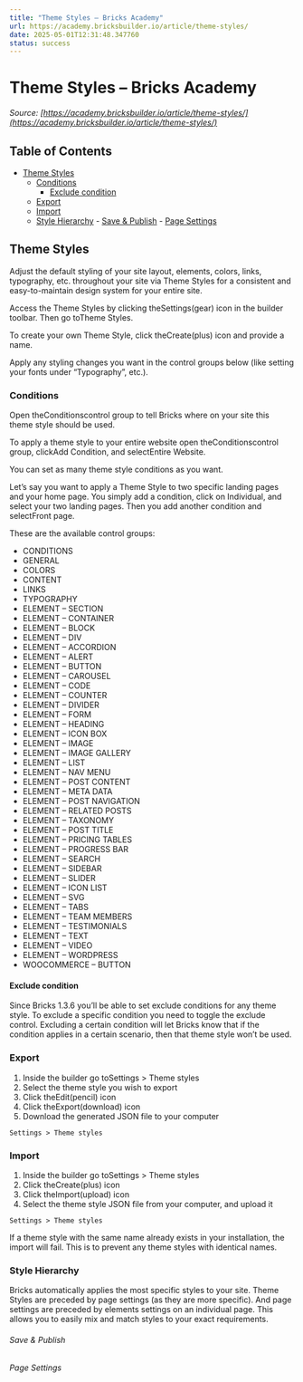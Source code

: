 ```yaml
---
title: "Theme Styles – Bricks Academy"
url: https://academy.bricksbuilder.io/article/theme-styles/
date: 2025-05-01T12:31:48.347760
status: success
---
```


# Theme Styles – Bricks Academy

*Source: [https://academy.bricksbuilder.io/article/theme-styles/](https://academy.bricksbuilder.io/article/theme-styles/)*

## Table of Contents

- [Theme Styles](#theme-styles)
  - [Conditions](#conditions)
    - [Exclude condition](#exclude-condition)
  - [Export](#export)
  - [Import](#import)
  - [Style Hierarchy](#style-hierarchy)
        - [Save & Publish](#save--publish)
        - [Page Settings](#page-settings)

## Theme Styles

Adjust the default styling of your site layout, elements, colors, links, typography, etc. throughout your site via Theme Styles for a consistent and easy-to-maintain design system for your entire site.

Access the Theme Styles by clicking theSettings(gear) icon in the builder toolbar. Then go toTheme Styles.

To create your own Theme Style, click theCreate(plus) icon and provide a name.

Apply any styling changes you want in the control groups below (like setting your fonts under “Typography”, etc.).

### Conditions

Open theConditionscontrol group to tell Bricks where on your site this theme style should be used.

To apply a theme style to your entire website open theConditionscontrol group, clickAdd Condition, and selectEntire Website.

You can set as many theme style conditions as you want.

Let’s say you want to apply a Theme Style to two specific landing pages and your home page. You simply add a condition, click on Individual, and select your two landing pages. Then you add another condition and selectFront page.

These are the available control groups:

- CONDITIONS
- GENERAL
- COLORS
- CONTENT
- LINKS
- TYPOGRAPHY
- ELEMENT – SECTION
- ELEMENT – CONTAINER
- ELEMENT – BLOCK
- ELEMENT – DIV
- ELEMENT – ACCORDION
- ELEMENT – ALERT
- ELEMENT – BUTTON
- ELEMENT – CAROUSEL
- ELEMENT – CODE
- ELEMENT – COUNTER
- ELEMENT – DIVIDER
- ELEMENT – FORM
- ELEMENT – HEADING
- ELEMENT – ICON BOX
- ELEMENT – IMAGE
- ELEMENT – IMAGE GALLERY
- ELEMENT – LIST
- ELEMENT – NAV MENU
- ELEMENT – POST CONTENT
- ELEMENT – META DATA
- ELEMENT – POST NAVIGATION
- ELEMENT – RELATED POSTS
- ELEMENT – TAXONOMY
- ELEMENT – POST TITLE
- ELEMENT – PRICING TABLES
- ELEMENT – PROGRESS BAR
- ELEMENT – SEARCH
- ELEMENT – SIDEBAR
- ELEMENT – SLIDER
- ELEMENT – ICON LIST
- ELEMENT – SVG
- ELEMENT – TABS
- ELEMENT – TEAM MEMBERS
- ELEMENT – TESTIMONIALS
- ELEMENT – TEXT
- ELEMENT – VIDEO
- ELEMENT – WORDPRESS
- WOOCOMMERCE – BUTTON

#### Exclude condition

Since Bricks 1.3.6 you’ll be able to set exclude conditions for any theme style. To exclude a specific condition you need to toggle the exclude control. Excluding a certain condition will let Bricks know that if the condition applies in a certain scenario, then that theme style won’t be used.

### Export

1. Inside the builder go toSettings > Theme styles
2. Select the theme style you wish to export
3. Click theEdit(pencil) icon
4. Click theExport(download) icon
5. Download the generated JSON file to your computer

`Settings > Theme styles`

### Import

1. Inside the builder go toSettings > Theme styles
2. Click theCreate(plus) icon
3. Click theImport(upload) icon
4. Select the theme style JSON file from your computer, and upload it

`Settings > Theme styles`

If a theme style with the same name already exists in your installation, the import will fail. This is to prevent any theme styles with identical names.

### Style Hierarchy

Bricks automatically applies the most specific styles to your site. Theme Styles are preceded by page settings (as they are more specific). And page settings are preceded by elements settings on an individual page. This allows you to easily mix and match styles to your exact requirements.

###### Save & Publish

###### Page Settings

